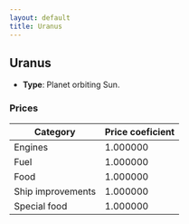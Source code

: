 ```yaml
---
layout: default
title: Uranus
---
```


## Uranus
* **Type**: Planet orbiting Sun.
### Prices
| Category | Price coeficient |
|----------|------------------|
| Engines | 1.000000 |
| Fuel | 1.000000 |
| Food | 1.000000 |
| Ship improvements | 1.000000 |
| Special food | 1.000000 |
